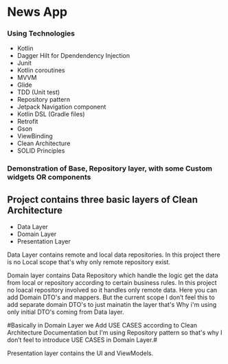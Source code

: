 # News App


### Using Technologies ###

* Kotlin
* Dagger Hilt for Dpendendency Injection
* Junit
* Kotlin coroutines
* MVVM
* Glide
* TDD (Unit test)
* Repository pattern 
* Jetpack Navigation component
* Kotlin DSL (Gradle files)
* Retrofit 
* Gson
* ViewBinding
* Clean Architecture
* SOLID Principles 

### Demonstration of Base, Repository layer, with some Custom widgets OR components ###

## Project contains three basic layers of Clean Architecture ##
* Data Layer
* Domain Layer
* Presentation Layer

Data Layer contains remote and local data repositories. In this project there is no Local scope that's why only remote repository exist.

Domain layer contains Data Repository which handle the logic get the data from local or repository according to certain business rules. In this project no loacal repository involved so it handles only remote data. Here you can add Domain DTO's and mappers. But the current scope I don’t feel this to add separate domain DTO's to just mainatin the layer that's Why i'm using only initial DTO's coming from Data layer. 

#Basically in Domain Layer we Add USE CASES according to Clean Architecture Documentation but I'm using Repository pattern so that's why I don’t feel to introduce USE CASES in Domain Layer.#

Presentation layer contains the UI and ViewModels. 
